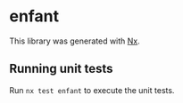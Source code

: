 # enfant

This library was generated with [Nx](https://nx.dev).

## Running unit tests

Run `nx test enfant` to execute the unit tests.

